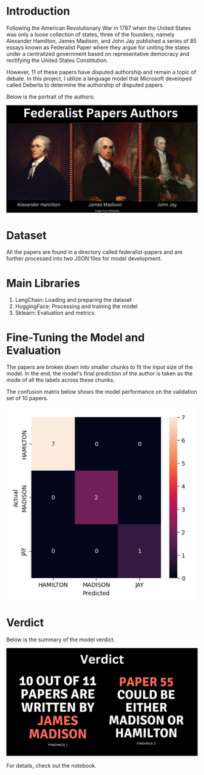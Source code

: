 # Introduction 


Following the American Revolutionary War in 1787 when the United States was only a loose collection of states, three of the founders, namely Alexander Hamilton, James Madison, and John Jay published a series of 85 essays known as Federalist Paper where they argue for uniting the states under a centralized government based on representative democracy and rectifying the United States Constitution.

However, 11 of these papers have disputed authorship and remain a topic of debate. In this project, I utilize a language model that Microsoft developed called Deberta to determine the authorship of disputed papers.

Below is the portrait of the authors:

![images of authors](authors.png)

# Dataset

All the papers are found in a directory called federalist-papers and are further processed into two JSON files for model development. 

# Main Libraries

1. LangChain: Loading and preparing the dataset
2. HuggingFace: Processing and training the model
3. Sklearn: Evaluation and metrics

# Fine-Tuning the Model and Evaluation

The papers are broken down into smaller chunks to fit the input size of the model. In the end, the model's final prediction of the author is taken as the mode of all the labels across these chunks. 

The confusion matrix below shows the model performance on the validation set of 10 papers. 

![confusion_matrix](validation_cm.JPG)

# Verdict

Below is the summary of the model verdict.

![results](result.png)

For details, check out the notebook.
